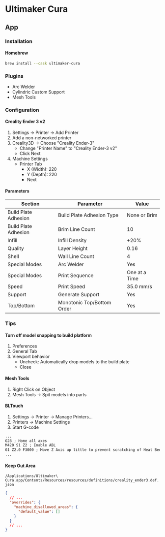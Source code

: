 # Ultimaker Cura

## App

### Installation

#### Homebrew

```sh
brew install --cask ultimaker-cura
```

### Plugins

- Arc Welder
- Cylindric Custom Support
- Mesh Tools

### Configuration

#### Creality Ender 3 v2

1. Settings -> Printer -> Add Printer
2. Add a non-networked printer
3. Creality3D -> Choose "Creality Ender-3"
   - Change "Printer Name" to "Creality Ender-3 v2"
   - Click Next
4. Machine Settings
   - Printer Tab
     - X (Width): 220
     - Y (Depth): 220
     - Next

#### Parameters

| Section              | Parameter                  | Value         |
| -------------------- | -------------------------- | ------------- |
| Build Plate Adhesion | Build Plate Adhesion Type  | None or Brim  |
| Build Plate Adhesion | Brim Line Count            | 10            |
| Infill               | Infill Density             | +20%          |
| Quality              | Layer Height               | 0.16          |
| Shell                | Wall Line Count            | 4             |
| Special Modes        | Arc Welder                 | Yes           |
| Special Modes        | Print Sequence             | One at a Time |
| Speed                | Print Speed                | 35.0 mm/s     |
| Support              | Generate Support           | Yes           |
| Top/Bottom           | Monotonic Top/Bottom Order | Yes           |

### Tips

#### Turn off model snapping to build platform

1. Preferences
2. General Tab
3. Viewport behavior
   - Uncheck: Automatically drop models to the build plate
   - Close

#### Mesh Tools

1. Right Click on Object
2. Mesh Tools -> Spit models into parts

#### BLTouch

1. Settings -> Printer -> Manage Printers...
2. Printers -> Machine Settings
3. Start G-code

```txt
...
G28 ; Home all axes
M420 S1 Z2 ; Enable ABL
G1 Z2.0 F3000 ; Move Z Axis up little to prevent scratching of Heat Bed
...
```

#### Keep Out Area

`/Applications/Ultimaker\ Cura.app/Contents/Resources/resources/definitions/creality_ender3.def.json`

```json
{
  // ...
  "overrides": {
    "machine_disallowed_areas": {
      "default_value": []
    }
  }
  // ...
}
```

<!-- #### Skirt

adhesion -->
